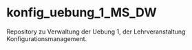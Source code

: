# konfig_uebung_1_MS_DW
Repository zu Verwaltung der Uebung 1, der Lehrveranstaltung Konfigurationsmanagement.

